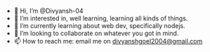 - 👋 Hi, I’m @Divyansh-04
- 👀 I’m interested in, well learning, learning all kinds of things.
- 🌱 I’m currently learning about web dev, specifically nodejs.
- 💞️ I’m looking to collaborate on whatever you got in mind.
- 📫 How to reach me: email me on divyanshgoel2004@gmail.com

<!---
Divyansh-04/Divyansh-04 is a ✨ special ✨ repository because its `README.md` (this file) appears on your GitHub profile.
You can click the Preview link to take a look at your changes.
--->
